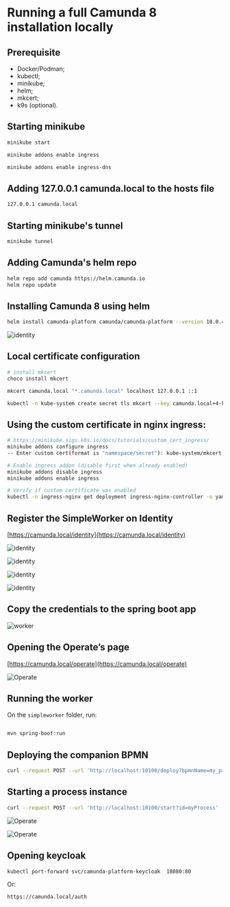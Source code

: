 # Running a full Camunda 8 installation locally

## Prerequisite

- Docker/Podman;
- kubectl;
- minikube;
- helm;
- mkcert;
- k9s (optional).

## Starting minikube

```bash
minikube start

minikube addons enable ingress

minikube addons enable ingress-dns
```

## Adding 127.0.0.1 camunda.local to the hosts file

```bash
127.0.0.1 camunda.local
```

## Starting minikube's tunnel

```bash
minikube tunnel
```

## Adding Camunda's helm repo

```bash
helm repo add camunda https://helm.camunda.io
helm repo update
```

## Installing Camunda 8 using helm

```bash
helm install camunda-platform camunda/camunda-platform --version 10.0.4 -f helm/camunda-platform-core-kind-values.yaml
```

![identity](images/k9s.png)

## Local certificate configuration

```bash
# install mkcert
choco install mkcert

mkcert camunda.local "*.camunda.local" localhost 127.0.0.1 ::1

kubectl -n kube-system create secret tls mkcert --key camunda.local+4-key.pem --cert camunda.local+4.pem
```

## Using the custom certificate in nginx ingress:

```bash
# https://minikube.sigs.k8s.io/docs/tutorials/custom_cert_ingress/
minikube addons configure ingress
-- Enter custom cert(format is "namespace/secret"): kube-system/mkcert

# Enable ingress addon (disable first when already enabled)
minikube addons disable ingress
minikube addons enable ingress

# Verify if custom certificate was enabled
kubectl -n ingress-nginx get deployment ingress-nginx-controller -o yaml | grep "kube-system" - --default-ssl-certificate=kube-system/mkcert
```
## Register the SimpleWorker on Identity

[https://camunda.local/identity](https://camunda.local/identity)

![identity](images/identity.png)

![identity](images/identity-2.png)

![identity](images/identity-3.png)

![identity](images/identity-4.png)

## Copy the credentials to the spring boot app

![worker](images/worker.png)

## Opening the Operate’s page

[https://camunda.local/operate](https://camunda.local/operate)

![Operate](images/operate.png)

## Running the worker

On the `simpleworker` folder, run:

```bash

mvn spring-boot:run
```

## Deploying the companion BPMN

```bash
curl --request POST --url 'http://localhost:10100/deploy?bpmnName=my_process.bpmn'
```

## Starting a process instance

```bash
curl --request POST --url 'http://localhost:10100/start?id=myProcess'
```

![Operate](images/operate-2.png)

![Operate](images/operate-3.png)

## Opening keycloak

```bash
kubectl port-forward svc/camunda-platform-keycloak  18080:80
```

Or:

```bash
https://camunda.local/auth
```
